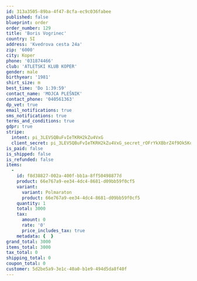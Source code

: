 ```yaml
---
id: 313a3505-89ba-4f47-8cfa-ec9c036fabee
published: false
blueprint: order
order_number: 129
title: 'Boris Vogrinec'
country: SI
address: 'Kvedrova cesta 24a'
zip: '6000'
city: Koper
phone: '031874466'
club: 'ATLETSKI KLUB KOPER'
gender: male
birthyear: '1981'
shirt_size: m
best_time: 'Do 1:39:59'
contact_name: 'MOJCA PLEŠNIK'
contact_phone: '040561363'
dp_vet: true
email_notifications: true
sms_notifications: true
terms_and_conditions: true
gdpr: true
stripe:
  intent: pi_3LEVSQBuFvIeTKRH2kZu4VxG
  client_secret: pi_3LEVSQBuFvIeTKRH2kZu4VxG_secret_rOFrYkXBbrZ4f9Ok5Kokkvfck
is_paid: false
is_shipped: false
is_refunded: false
items:
  -
    id: f8d38827-002a-400f-bb1a-8ff50498877d
    product: 66e767a9-ee34-4dc4-8681-d09bb59f0cf5
    variant:
      variant: Polmaraton
      product: 66e767a9-ee34-4dc4-8681-d09bb59f0cf5
    quantity: 1
    total: 3000
    tax:
      amount: 0
      rate: '0'
      price_includes_tax: true
    metadata: {  }
grand_total: 3000
items_total: 3000
tax_total: 0
shipping_total: 0
coupon_total: 0
customer: 5d2be5a9-3e1c-40a0-b1e9-494d5da8f40f
---
```

